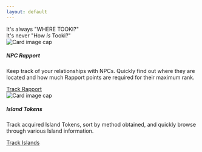 ```yaml
---
layout: default
---
```


<div class="alert alert-dark" role="alert">
  It's always "WHERE TOOKI?"<br> It's never "How <i>is</i> Tooki?"
</div>

<div class="card-deck">
      <div class="card">
        <img class="card-img-top" src="..." alt="Card image cap">
        <div class="card-body">
          <h5 class="card-title">NPC Rapport</h5>
          <p class="card-text">Keep track of your relationships with NPCs. Quickly find out where they are located and how much Rapport points are required for their maximum rank.</p>
          <a href="/guides/rapport" class="btn btn-primary">Track Rapport</a>
        </div>
      </div>
    </div>
    <div class="col">
      <div class="card">
        <img class="card-img-top" src="..." alt="Card image cap">
        <div class="card-body">
          <h5 class="card-title">Island Tokens</h5>
          <p class="card-text">Track acquired Island Tokens, sort by method obtained, and quickly browse through various Island information.</p>
          <a href="/guides/islands" class="btn btn-primary">Track Islands</a>
        </div>
      </div>
</div>
